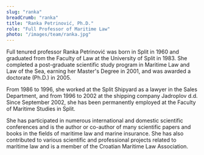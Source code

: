 ```yaml
---
slug: "ranka"
breadCrumb: "ranka"
title: "Ranka Petrinović, Ph.D."
role: "Full Professor of Maritime Law"
photo: "/images/team/ranka.jpg"
---
```


Full tenured professor Ranka Petrinović was born in Split in 1960 and graduated from the Faculty of Law at the University of Split in 1983. She completed a post-graduate scientific study program in Maritime Law and Law of the Sea, earning her Master's Degree in 2001, and was awarded a doctorate (Ph.D.) in 2005.

From 1986 to 1996, she worked at the Split Shipyard as a lawyer in the Sales Department, and from 1996 to 2002 at the shipping company Jadroplov d.d. Since September 2002, she has been permanently employed at the Faculty of Maritime Studies in Split.

She has participated in numerous international and domestic scientific conferences and is the author or co-author of many scientific papers and books in the fields of maritime law and marine insurance. She has also contributed to various scientific and professional projects related to maritime law and is a member of the Croatian Maritime Law Association.
